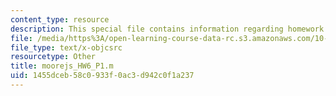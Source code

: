 ```yaml
---
content_type: resource
description: This special file contains information regarding homework 6 p1 code.
file: /media/https%3A/open-learning-course-data-rc.s3.amazonaws.com/10-34-numerical-methods-applied-to-chemical-engineering-fall-2015/1455dceb58c0933f0ac3d942c0f1a237_moorejs_HW6_P1.m
file_type: text/x-objcsrc
resourcetype: Other
title: moorejs_HW6_P1.m
uid: 1455dceb-58c0-933f-0ac3-d942c0f1a237
---
```

